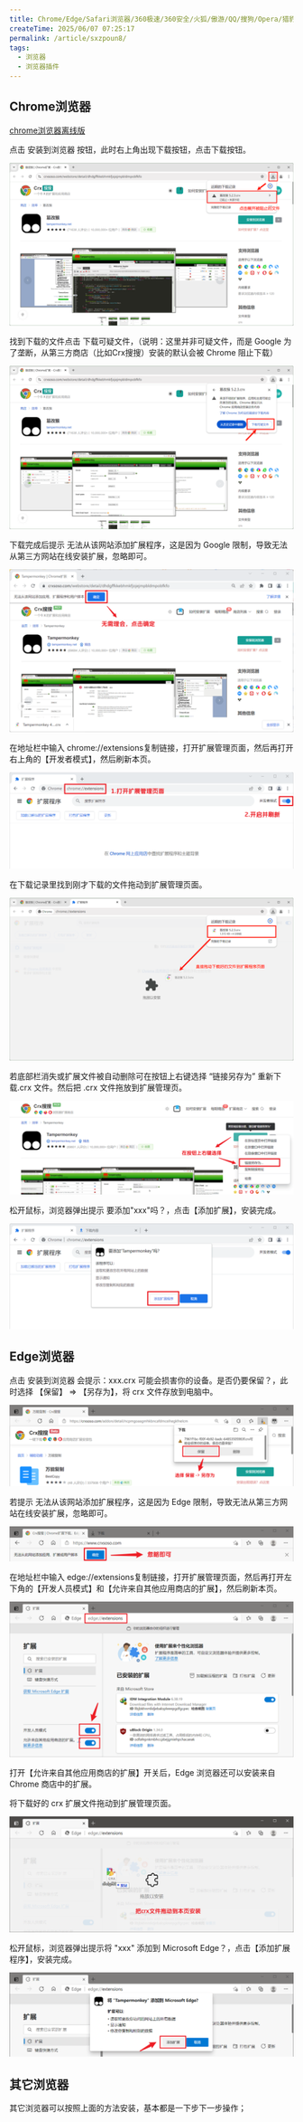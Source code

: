 ```yaml
---
title: Chrome/Edge/Safari浏览器/360极速/360安全/火狐/傲游/QQ/搜狗/Opera/猎豹等浏览器 如何安装浏览器扩展？
createTime: 2025/06/07 07:25:17
permalink: /article/sxzpoun8/
tags:
  - 浏览器
  - 浏览器插件
---
```


## Chrome浏览器

[chrome浏览器离线版](https://pan.quark.cn/s/0065796ea9dc)

点击 安装到浏览器 按钮，此时右上角出现下载按钮，点击下载按钮。

![alt text](1.png)

找到下载的文件点击 下载可疑文件，（说明：这里并非可疑文件，而是 Google 为了垄断，从第三方商店（比如Crx搜搜）安装的默认会被 Chrome 阻止下载）

![alt text](2.png)

下载完成后提示 无法从该网站添加扩展程序，这是因为 Google 限制，导致无法从第三方网站在线安装扩展，忽略即可。

![alt text](3.png)

在地址栏中输入 chrome://extensions复制链接，打开扩展管理页面，然后再打开右上角的【开发者模式】，然后刷新本页。

![alt text](4.png)

在下载记录里找到刚才下载的文件拖动到扩展管理页面。

![alt text](5.png)

若底部栏消失或扩展文件被自动删除可在按钮上右键选择 “链接另存为” 重新下载.crx 文件。然后把 .crx 文件拖放到扩展管理页。

![alt text](6.png)

松开鼠标，浏览器弹出提示 要添加"xxx"吗？，点击【添加扩展】，安装完成。

![alt text](7.png)


## Edge浏览器

点击 安装到浏览器 会提示：xxx.crx 可能会损害你的设备。是否仍要保留？，此时选择 【保留】 => 【另存为】，将 crx 文件存放到电脑中。

![alt text](21.png)

若提示 无法从该网站添加扩展程序，这是因为 Edge 限制，导致无法从第三方网站在线安装扩展，忽略即可。

![alt text](22.png)

在地址栏中输入 edge://extensions复制链接，打开扩展管理页面，然后再打开左下角的【开发人员模式】和【允许来自其他应用商店的扩展】，然后刷新本页。

![alt text](23.png)

打开【允许来自其他应用商店的扩展】开关后，Edge 浏览器还可以安装来自 Chrome 商店中的扩展。

将下载好的 crx 扩展文件拖动到扩展管理页面。

![alt text](24.png)

松开鼠标，浏览器弹出提示将 "xxx" 添加到 Microsoft Edge？，点击【添加扩展程序】，安装完成。

![alt text](25.png)

## 其它浏览器

其它浏览器可以按照上面的方法安装，基本都是一下步下一步操作；